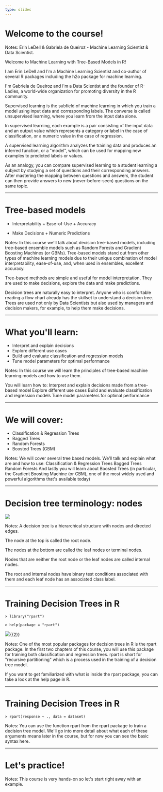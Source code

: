```yaml
---
type: slides
---
```


# Welcome to the course!

Notes: Erin LeDell & Gabriela de Queiroz - Machine Learning Scientist & Data Scientist.

Welcome to Machine Learning with Tree-Based Models in R! 

I am Erin LeDell and I'm a Machine Learning Scientist and co-author of several R packages including the h2o package for machine learning.

I'm Gabriela de Queiroz and I'm a Data Scientist and the founder of R-Ladies, a world-wide organization for promoting diversity in the R community.


Supervised learning is the subfield of machine learning in which you train a model using input data and corresponding labels.  The converse is called unsupervised learning, where you learn from the input data alone.    

In supervised learning, each example is a pair consisting of the input data and an output value which represents a category or label in the case of classification, or a numeric value in the case of regression. 

A supervised learning algorithm analyzes the training data and produces an inferred function, or a "model", which can be used for mapping new examples to predicted labels or values. 

As an analogy, you can compare supervised learning to a student learning a subject by studying a set of questions and their corresponding answers. After mastering the mapping between questions and answers, the student can then provide answers to new (never-before-seen) questions on the same topic. 

---

# Tree-based models

- Interpretability + Ease-of-Use + Accuracy

- Make Decisions + Numeric Predictions

Notes: In this course we'll talk about decision tree-based models, including tree-based ensemble models such as Random Forests and Gradient Boosting Machines (or GBMs). Tree-based models stand out from other types of machine learning models due to their unique combination of model interpretability, ease-of-use, and, when used in ensembles, excellent accuracy. 

Tree-based methods are simple and useful for model interpretation. They are used to make decisions, explore the data and make predictions.

Decision trees are naturally easy to interpret.  Anyone who is comfortable reading a flow chart already has the skillset to understand a decision tree.  Trees are used not only by Data Scientists but also used by managers and decision makers, for example, to help them make decisions.

---

# What you'll learn:

- Interpret and explain decisions
- Explore different use cases
- Build and evaluate classification and regression models
- Tune model parameters for optimal performance

Notes: In this course we will learn the principles of tree-based machine learning models and how to use them. 

You will learn how to:
Interpret and explain decisions made from a tree-based model
Explore different use cases
Build and evaluate classification and regression models
Tune model parameters for optimal performance

---

# We will cover:

- Classification & Regression Trees 
- Bagged Trees 
- Random Forests 
- Boosted Trees (GBM) 

Notes: We will cover several tree based models. We'll talk and explain what are and how to use:
Classification & Regression Trees 
Bagged Trees
Random Forests
And lastly you will learn about Boosted Trees (in particular, the Gradient Boosting Machine (or GBM), one of the most widely used and powerful algorithms that's available today)

---

# Decision tree terminology: nodes


![](https://github.com/open-data-courses/tree-based-models-in-r/blob/master/images/node_decision_tree.png?raw=TRUE)

Notes: A decision tree is a hierarchical structure with nodes and directed edges. 

The node at the top is called the root node. 

The nodes at the bottom are called the leaf nodes or terminal nodes.  

Nodes that are neither the root node or the leaf nodes are called internal nodes. 

The root and internal nodes have binary test conditions associated with them and each leaf node has an associated class label. 

---

# Training Decision Trees in R

```out
> library("rpart")
```

```out
> help(package = "rpart") 
```

![](http://s3.amazonaws.com/assets.datacamp.com/production/course_5616/datasets/r_help_rpart_package.png?raw=TRUE){{2}}

Notes: One of the most popular packages for decision trees in R is the rpart package.  In the first two chapters of this course, you will use this package for training both classification and regression trees.  rpart is short for "recursive partitioning" which is a process used in the training of a decision tree model.

If you want to get familiarized with what is inside the rpart package, you can take a look at the help page in R.

---

# Training Decision Trees in R

```out
> rpart(response ~ ., data = dataset)
```

Notes: You can use the function rpart from the rpart package to train a decision tree model. We'll go into more detail about what each of these arguments means later in the course, but for now you can see the basic syntax here.

---

# Let's practice!

Notes: This course is very hands-on so let's start right away with an example.
